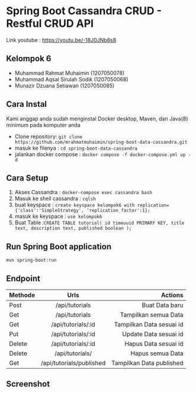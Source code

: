 # Spring Boot Cassandra CRUD - Restful CRUD API
Link youtube : https://youtu.be/-18J0JNb6s8

## Kelompok 6
- Muhammad Rahmat Muhaimin (1207050078)
- Muhammad Aqsal Sirulah Sodik (1207050068)
- Munazir Dzuana Setiawan (1207050085)

## Cara Instal 
Kami anggap anda sudah menginstal Docker desktop, Maven, dan Java(8) minimum pada komputer anda
- Clone repository: `git clone https://github.com/mrahmatmuhaimin/spring-boot-data-cassandra.git`
- masuk ke filenya : `cd spring-boot-data-cassandra`
- jalankan docker compose : `docker compose -f docker-compose.yml up -d`

## Cara Setup
1. Akses Cassandra : `docker-compose exec cassandra bash`
2. Masuk ke shell cassandra : `cqlsh`
3. buat keyspace : `create keyspace kelompok6 with replication={'class':'SimpleStrategy', 'replication_factor':1};`
4. masuk ke keyspace : `use kelompok6`
5. Buat Table :`CREATE TABLE tutorial(
   id timeuuid PRIMARY KEY,
   title text,
   description text,
   published boolean
);`

## Run Spring Boot application
```
mvn spring-boot:run
```

## Endpoint
| Methode | Urls | Actions |
| --- |:--------:| --------:|
| Post | /api/tutorials | Buat Data baru |
| Get | /api/tutorials | Tampilkan semua Data |
| Get | /api/tutorials/:id | Tampilkan Data sesuai id |
| Put | /api/tutorials/:id | Update Data sesuai id |
| Delete | /api/tutorials/:id | Hapus Data sesuai id |
| Delete | /api/tutorials/ | Hapus semua Data |
| Get | /api/tutorials/published | Tampilkan Data published |

## Screenshot
